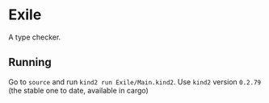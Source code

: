 # Exile

A type checker.

## Running

Go to `source` and run `kind2 run Exile/Main.kind2`. Use `kind2` version `0.2.79` (the stable one to date, available in cargo)
